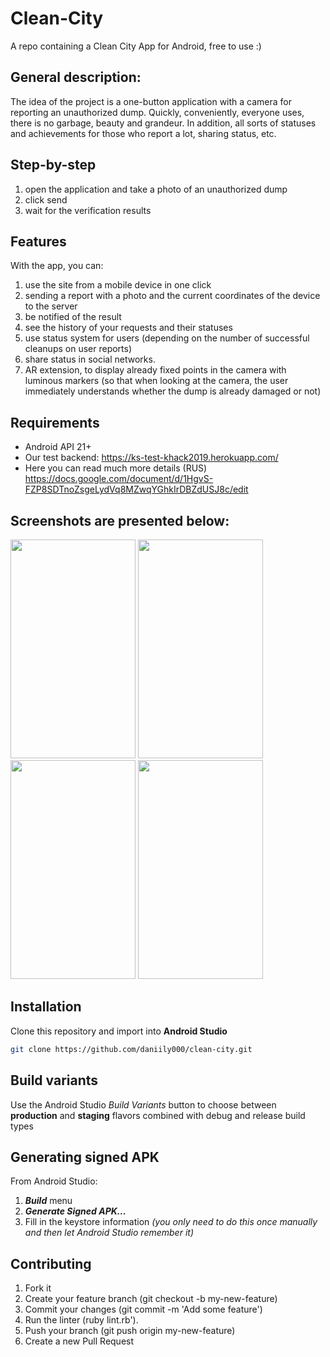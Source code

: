 # Clean-City
A repo containing a Clean City App for Android, free to use :)
## General description:
The idea of the project is a one-button application with a camera for reporting an unauthorized dump. 
Quickly, conveniently, everyone uses, there is no garbage, beauty and grandeur. In addition, all sorts of statuses and achievements for those who report a lot, sharing status, etc.

## Step-by-step
1. open the application and take a photo of an unauthorized dump
2. click send
3. wait for the verification results

## Features
With the app, you can:
1. use the site from a mobile device in one click
2. sending a report with a photo and the current coordinates of the device to the server
3. be notified of the result
4. see the history of your requests and their statuses
5. use status system for users (depending on the number of successful cleanups on user reports)
6. share status in social networks.
7. AR extension, to display already fixed points in the camera with luminous markers (so that when looking at the camera, the user immediately understands whether the dump is already damaged or not)

## Requirements
- Android API 21+
- Our test backend: https://ks-test-khack2019.herokuapp.com/
- Here you can read much more details (RUS) https://docs.google.com/document/d/1HgvS-FZP8SDTnoZsgeLydVq8MZwqYGhkIrDBZdUSJ8c/edit

## Screenshots are presented below:
<p>
<img src="https://i.imgur.com/UXzJs0C.jpg" width="200" height="350" />
<img src="https://i.imgur.com/UXzJs0C.jpg" width="200" height="350" />
<img src="https://i.imgur.com/UXzJs0C.jpg" width="200" height="350" />
<img src="https://i.imgur.com/UXzJs0C.jpg" width="200" height="350" />
</p>

## Installation
Clone this repository and import into **Android Studio**
```bash
git clone https://github.com/daniily000/clean-city.git
```
## Build variants
Use the Android Studio *Build Variants* button to choose between **production** and **staging** flavors combined with debug and release build types

## Generating signed APK
From Android Studio:
1. ***Build*** menu
2. ***Generate Signed APK...***
3. Fill in the keystore information *(you only need to do this once manually and then let Android Studio remember it)*

## Contributing
1. Fork it
2. Create your feature branch (git checkout -b my-new-feature)
3. Commit your changes (git commit -m 'Add some feature')
4. Run the linter (ruby lint.rb').
5. Push your branch (git push origin my-new-feature)
6. Create a new Pull Request
